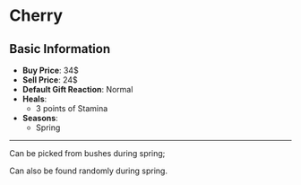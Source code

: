 # Cherry

## Basic Information

- **Buy Price**: 34$
- **Sell Price**: 24$
- **Default Gift Reaction**: Normal
- **Heals**:
  - 3 points of Stamina
- **Seasons**:
  - Spring
  
---
Can be picked from bushes during spring;

Can also be found randomly during spring.
